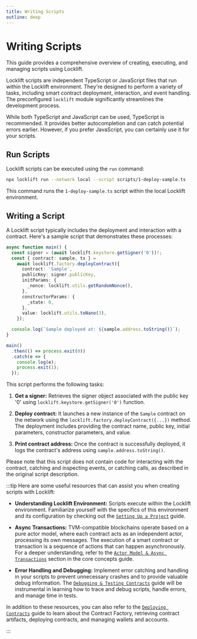 ```yaml
---
title: Writing Scripts
outline: deep
---
```


# Writing Scripts

This guide provides a comprehensive overview of creating, executing, and managing scripts using Locklift.

Locklift scripts are independent TypeScript or JavaScript files that run within the Locklift environment. They're designed to perform a variety of tasks, including smart contract deployment, interaction, and event handling. The preconfigured `locklift` module significantly streamlines the development process.

While both TypeScript and JavaScript can be used, TypeScript is recommended. It provides better autocompletion and can catch potential errors earlier. However, if you prefer JavaScript, you can certainly use it for your scripts.

## Run Scripts

Locklift scripts can be executed using the `run` command:

```bash
npx locklift run --network local --script scripts/1-deploy-sample.ts
```

This command runs the `1-deploy-sample.ts` script within the local Locklift environment.

## Writing a Script

A Locklift script typically includes the deployment and interaction with a contract. Here's a sample script that demonstrates these processes:

```typescript
async function main() {
  const signer = (await locklift.keystore.getSigner('0'))!;
  const { contract: sample, tx } =
    await locklift.factory.deployContract({
      contract: 'Sample',
      publicKey: signer.publicKey,
      initParams: {
        _nonce: locklift.utils.getRandomNonce(),
      },
      constructorParams: {
        _state: 0,
      },
      value: locklift.utils.toNano(3),
    });

  console.log(`Sample deployed at: ${sample.address.toString()}`);
}

main()
  .then(() => process.exit(0))
  .catch(e => {
    console.log(e);
    process.exit(1);
  });
```

This script performs the following tasks:

1. **Get a signer:** Retrieves the signer object associated with the public key '0' using `locklift.keystore.getSigner('0')` function.

2. **Deploy contract:** It launches a new instance of the `Sample` contract on the network using the `locklift.factory.deployContract({...})` method. The deployment includes providing the contract name, public key, initial parameters, constructor parameters, and value.

3. **Print contract address:** Once the contract is successfully deployed, it logs the contract's address using `sample.address.toString()`.

Please note that this script does not contain code for interacting with the contract, catching and inspecting events, or catching calls, as described in the original script description.

:::tip
Here are some useful resources that can assist you when creating scripts with Locklift:

- **Understanding Locklift Environment:** Scripts execute within the Locklift environment. Familiarize yourself with the specifics of this environment and its configuration by checking out the [`Setting Up a Project`](./setting-up-a-project.md) guide.

- **Async Transactions:** TVM-compatible blockchains operate based on a pure actor model, where each contract acts as an independent actor, processing its own messages. The execution of a smart contract or transaction is a sequence of actions that can happen asynchronously. For a deeper understanding, refer to the [`Actor Model & Async Transactions`](./concepts/transaction-finalization.md#actor-model--async-transactions) section in the core concepts guide.
- **Error Handling and Debugging:** Implement error catching and handling in your scripts to prevent unnecessary crashes and to provide valuable debug information. The [`Debugging & Testing Contracts`](./debug-test-contracts.md) guide will be instrumental in learning how to trace and debug scripts, handle errors, and manage time in tests.

In addition to these resources, you can also refer to the [`Deploying Contracts`](./deploying-contracts.md) guide to learn about the Contract Factory, retrieving contract artifacts, deploying contracts, and managing wallets and accounts.

:::
